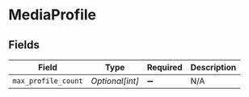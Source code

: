 # MediaProfile


## Fields

| Field               | Type                | Required            | Description         |
| ------------------- | ------------------- | ------------------- | ------------------- |
| `max_profile_count` | *Optional[int]*     | :heavy_minus_sign:  | N/A                 |